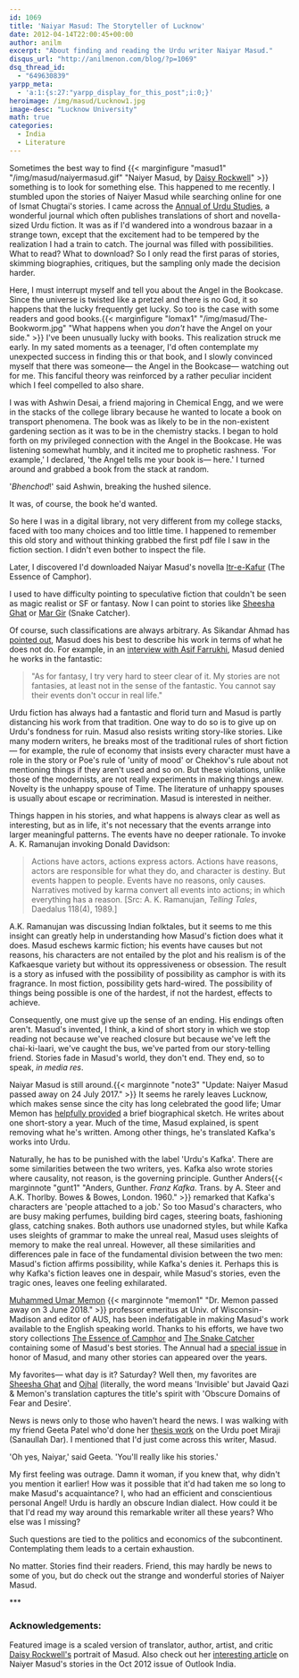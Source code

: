 ```yaml
---
id: 1069
title: 'Naiyar Masud: The Storyteller of Lucknow'
date: 2012-04-14T22:00:45+00:00
author: anilm
excerpt: "About finding and reading the Urdu writer Naiyar Masud."
disqus_url: "http://anilmenon.com/blog/?p=1069"
dsq_thread_id:
  - "649630839"
yarpp_meta:
  - 'a:1:{s:27:"yarpp_display_for_this_post";i:0;}'
heroimage: /img/masud/Lucknow1.jpg
image-desc: "Lucknow University"
math: true
categories:
  - India
  - Literature
---
```

Sometimes the best way to find
{{< marginfigure "masud1" "/img/masud/naiyermasud.gif" "Naiyer Masud, by [Daisy Rockwell](http://www.daisyrockwell.com/)" >}}  something is to look for something else. This happened to me recently. I stumbled upon the stories of Naiyer Masud while searching online for one of Ismat Chugtai's stories. I came across the [Annual of Urdu Studies](https://minds.wisconsin.edu/handle/1793/11485), a wonderful journal which often publishes translations of short and novella-sized Urdu fiction. It was as if I'd wandered into a wondrous bazaar in a strange town, except that the excitement had to be tempered by the realization I had a train to catch. The journal was filled with possibilities. What to read? What to download? So I only read the first paras of stories, skimming biographies, critiques, but the sampling only made the decision harder.

Here, I must interrupt myself and tell you about the Angel in the Bookcase. Since the universe is twisted like a pretzel and there is no God, it so happens that the lucky frequently get lucky. So too is the case with some readers and good books.{{< marginfigure "lomax1" "/img/masud/The-Bookworm.jpg" "What happens when you _don't_ have the Angel on your side." >}} I've been unusually lucky with books. This realization struck me early. In my sated moments as a teenager, I'd often contemplate my unexpected success in finding this or that book, and I slowly convinced myself that there was someone&mdash; the Angel in the Bookcase&mdash; watching out for me. This fanciful theory was reinforced by a rather peculiar incident which I feel compelled to also share.

I was with Ashwin Desai, a friend majoring in Chemical Engg, and we were in the stacks of the college library because he wanted to locate a book on transport phenomena. The book was as likely to be in the non-existent gardening section as it was to be in the chemistry stacks. I began to hold forth on my privileged connection with the Angel in the Bookcase. He was listening somewhat humbly, and it incited me to prophetic rashness. 'For example,' I declared, 'the Angel tells me your book is&mdash; here.' I turned around and grabbed a book from the stack at random.

'_Bhenchod_!' said Ashwin, breaking the hushed silence.

It was, of course, the book he'd wanted.

So here I was in a digital library, not very different from my college stacks, faced with too many choices and too little time. I happened to remember this old story and without thinking grabbed the first pdf file I saw in the fiction section. I didn't even bother to inspect the file.

Later, I discovered I'd downloaded Naiyar Masud's novella [Itr-e-Kafur](http://digital.library.wisc.edu/1793/11985) (The Essence of Camphor).

I used to have difficulty pointing to speculative fiction that couldn't be seen as magic realist or SF or fantasy. Now I can point to stories like [Sheesha Ghat](http://digital.library.wisc.edu/1793/11987) or [Mar Gir](http://digital.library.wisc.edu/1793/18331) (Snake Catcher).

Of course, such classifications are always arbitrary. As Sikandar Ahmad has [pointed out](http://digital.library.wisc.edu/1793/30562), Masud does his best to describe his work in terms of what he does not do. For example, in an [interview with Asif Farrukhi](http://digital.library.wisc.edu/1793/12013), Masud denied he works in the fantastic:

>"As for fantasy, I try very hard to steer clear of it. My stories are not fantasies, at least not in the sense of the fantastic. You cannot say their events don't occur in real life."

Urdu fiction has always had a fantastic and florid turn and Masud is partly distancing his work from that tradition. One way to do so is to give up on Urdu's fondness for ruin. Masud also resists writing story-like stories. Like many modern writers, he breaks most of the traditional rules of short fiction&mdash; for example, the rule of economy that insists every character must have a role in the story or Poe's rule of 'unity of mood' or Chekhov's rule about not mentioning things if they aren't used and so on. But these violations, unlike those of the modernists, are not really experiments in making things anew. Novelty is the unhappy spouse of Time. The literature of unhappy spouses is usually about escape or recrimination. Masud is interested in neither.

Things happen in his stories, and what happens is always clear as well as interesting, but as in life, it's not necessary that the events arrange into larger meaningful patterns. The events have no deeper rationale. To invoke A. K. Ramanujan invoking Donald Davidson:

> Actions have actors, actions express actors. Actions have reasons, actors are responsible for what they do, and character is destiny. But events happen to people. Events have no reasons, only causes. Narratives motived by karma convert all events into actions; in which everything has a reason. [Src: A. K. Ramanujan, _Telling Tales_, Daedalus 118(4), 1989.]

A.K. Ramanujan was discussing Indian folktales, but it seems to me this insight can greatly help in understanding how Masud's fiction does what it does. Masud eschews karmic fiction; his events have causes but not reasons, his characters are not entailed by the plot and his realism is of the Kafkaesque variety but without its oppressiveness or obsession. The result is a story as infused with the possibility of possibility as camphor is with its fragrance. In most fiction, possibility gets hard-wired. The possibility of things being possible is one of the hardest, if not the hardest, effects to achieve.

Consequently, one must give up the sense of an ending. His endings often aren't. Masud's invented, I think, a kind of short story in which we stop reading not because we've reached closure but because we've left the chai-ki-laari, we've caught the bus, we've parted from our story-telling friend. Stories fade in Masud's world, they don't end. They end, so to speak, _in media res_.

Naiyar Masud is still around.{{< marginnote "note3" "Update: Naiyer Masud passed away on 24 July 2017." >}} It seems he rarely leaves Lucknow, which makes sense since the city has long celebrated the good life; Umar Memon has [helpfully provided](http://digital.library.wisc.edu/1793/11983) a brief biographical sketch. He writes about one short-story a year. Much of the time, Masud explained, is spent removing what he's written. Among other things, he's translated Kafka's works into Urdu.

Naturally, he has to be punished with the label 'Urdu's Kafka'. There are some similarities between the two writers, yes. Kafka also wrote stories where causality, not reason, is the governing principle. Gunther Anders{{< marginnote "gunt1" "Anders, Gunther.  _Franz Kafka_. Trans. by A. Steer and A.K. Thorlby. Bowes & Bowes, London. 1960." >}} remarked that Kafka's characters are 'people attached to a job.' So too Masud's characters, who are busy making perfumes, building bird cages, steering boats, fashioning glass, catching snakes. Both authors use unadorned styles, but while Kafka uses sleights of grammar to make the unreal real, Masud uses sleights of memory to make the real unreal. However, all these similarities and differences pale in face of the fundamental division between the two men: Masud's fiction affirms possibility, while Kafka's denies it. Perhaps this is why Kafka's fiction leaves one in despair, while Masud's stories, even the tragic ones, leaves one feeling exhilarated.

[Muhammed Umar Memon](https://en.wikipedia.org/wiki/Muhammad_Umar_Memon) {{< marginnote "memon1" "Dr. Memon passed away on 3 June 2018." >}} professor emeritus at Univ. of Wisconsin-Madison and editor of AUS, has been indefatigable in making Masud's work available to the English speaking world. Thanks to his efforts, we have two story collections [The Essence of Camphor](http://www.amazon.com/Essence-Camphor-Naiyer-Masud/dp/1565845838/ref=sr_1_1?ie=UTF8&qid=1334363601&sr=8-1) and [The Snake Catcher](http://www.amazon.com/Snake-Catcher-Naiyer-Masud/dp/1566566290) containing some of Masud's best stories. The Annual had a [special issue](http://www.urdustudies.com/Issue21/index.html) in honor of Masud, and many other stories can appeared over the years.

My favorites&mdash; what day is it? Saturday? Well then, my favorites are [Sheesha Ghat](http://www.urdustudies.com/Issue12/index.html) and [Ojhal](http://www.urdustudies.com/Issue12/index.html) (literally, the word means 'Invisible' but Javaid Qazi & Memon's translation captures the title's spirit with 'Obscure Domains of Fear and Desire'.

News is news only to those who haven't heard the news. I was walking with my friend Geeta Patel who'd done her [thesis work](http://www.amazon.com/Lyrical-Movements-Historical-Hauntings-Colonialism/dp/0804733295/ref=sr_1_1?ie=UTF8&qid=1334363432&sr=8-1) on the Urdu poet Miraji (Sanaullah Dar). I mentioned that I'd just come across this writer, Masud.

'Oh yes, Naiyar,' said Geeta. 'You'll really like his stories.'

My first feeling was outrage. Damn it woman, if you knew that, why didn't you mention it earlier! How was it possible that it'd had taken me so long to make Masud's acquaintance? I, who had an efficient and conscientious personal Angel! Urdu is hardly an obscure Indian dialect. How could it be that I'd read my way around this remarkable writer all these years? Who else was I missing?

Such questions are tied to the politics and economics of the subcontinent. Contemplating them leads to a certain exhaustion.

No matter. Stories find their readers. Friend, this may hardly be news to some of you, but do check out the strange and wonderful stories of Naiyer Masud.

\*\*\*

### Acknowledgements:

Featured image is a scaled version of translator, author, artist, and critic [Daisy Rockwell's](http://www.daisyrockwell.com/) portrait of Masud. Also check out her [interesting article](https://www.outlookindia.com/website/story/the-stay-at-home-man/282461) on Naiyer Masud's stories in the Oct 2012 issue of Outlook India.
